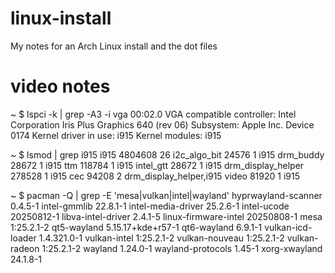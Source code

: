 # linux-install
My notes for an Arch Linux install and the dot files

# video notes

~ $ lspci -k | grep -A3 -i vga
00:02.0 VGA compatible controller: Intel Corporation Iris Plus Graphics 640 (rev 06)
	Subsystem: Apple Inc. Device 0174
	Kernel driver in use: i915
	Kernel modules: i915

~ $ lsmod | grep i915
i915                 4804608  26
i2c_algo_bit           24576  1 i915
drm_buddy              28672  1 i915
ttm                   118784  1 i915
intel_gtt              28672  1 i915
drm_display_helper    278528  1 i915
cec                    94208  2 drm_display_helper,i915
video                  81920  1 i915

~ $ pacman -Q | grep -E 'mesa|vulkan|intel|wayland'
hyprwayland-scanner 0.4.5-1
intel-gmmlib 22.8.1-1
intel-media-driver 25.2.6-1
intel-ucode 20250812-1
libva-intel-driver 2.4.1-5
linux-firmware-intel 20250808-1
mesa 1:25.2.1-2
qt5-wayland 5.15.17+kde+r57-1
qt6-wayland 6.9.1-1
vulkan-icd-loader 1.4.321.0-1
vulkan-intel 1:25.2.1-2
vulkan-nouveau 1:25.2.1-2
vulkan-radeon 1:25.2.1-2
wayland 1.24.0-1
wayland-protocols 1.45-1
xorg-xwayland 24.1.8-1
